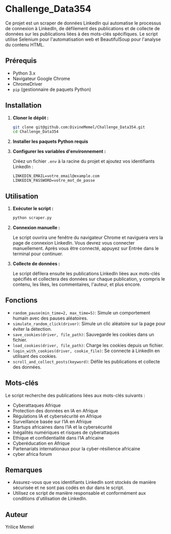 # Challenge_Data354

Ce projet est un scraper de données LinkedIn qui automatise le processus de connexion à LinkedIn, de défilement des publications et de collecte de données sur les publications liées à des mots-clés spécifiques. Le script utilise Selenium pour l'automatisation web et BeautifulSoup pour l'analyse du contenu HTML.

## Prérequis

- Python 3.x
- Navigateur Google Chrome
- ChromeDriver
- `pip` (gestionnaire de paquets Python)

## Installation

1. **Cloner le dépôt :**

    ```bash
    git clone git@github.com:DivineMemel/Challenge_Data354.git
    cd Challenge_Data354
    ```

2. **Installer les paquets Python requis**


3. **Configurer les variables d'environnement :**

    Créez un fichier `.env` à la racine du projet et ajoutez vos identifiants LinkedIn :

    ```plaintext
    LINKEDIN_EMAIL=votre_email@example.com
    LINKEDIN_PASSWORD=votre_mot_de_passe
    ```

## Utilisation

1. **Exécuter le script :**

    ```bash
    python scraper.py
    ```

2. **Connexion manuelle :**

    Le script ouvrira une fenêtre du navigateur Chrome et naviguera vers la page de connexion LinkedIn. Vous devrez vous connecter manuellement. Après vous être connecté, appuyez sur Entrée dans le terminal pour continuer.

3. **Collecte de données :**

    Le script défilera ensuite les publications LinkedIn liées aux mots-clés spécifiés et collectera des données sur chaque publication, y compris le contenu, les likes, les commentaires, l'auteur, et plus encore.

## Fonctions

- `random_pause(min_time=2, max_time=5)`: Simule un comportement humain avec des pauses aléatoires.
- `simulate_random_click(driver)`: Simule un clic aléatoire sur la page pour éviter la détection.
- `save_cookies(driver, file_path)`: Sauvegarde les cookies dans un fichier.
- `load_cookies(driver, file_path)`: Charge les cookies depuis un fichier.
- `login_with_cookies(driver, cookie_file)`: Se connecte à LinkedIn en utilisant des cookies.
- `scroll_and_collect_posts(keyword)`: Défile les publications et collecte des données.

## Mots-clés

Le script recherche des publications liées aux mots-clés suivants :

- Cyberattaques Afrique
- Protection des données en IA en Afrique
- Régulations IA et cybersécurité en Afrique
- Surveillance basée sur l’IA en Afrique
- Startups africaines dans l’IA et la cybersécurité
- Inégalités numériques et risques de cyberattaques
- Ethique et confidentialité dans l’IA africaine
- Cyberéducation en Afrique
- Partenariats internationaux pour la cyber-résilience africaine
- cyber africa forum

## Remarques

- Assurez-vous que vos identifiants LinkedIn sont stockés de manière sécurisée et ne sont pas codés en dur dans le script.
- Utilisez ce script de manière responsable et conformément aux conditions d'utilisation de LinkedIn.

## Auteur

Yrilice Memel
```